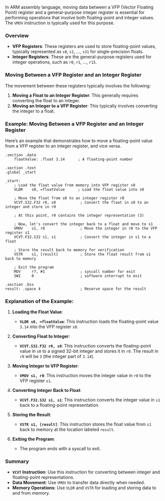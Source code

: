 In ARM assembly language, moving data between a VFP (Vector Floating Point) register and a general-purpose integer register is essential for performing operations that involve both floating-point and integer values. The `VMOV` instruction is typically used for this purpose.

### Overview

- **VFP Registers**: These registers are used to store floating-point values, typically represented as `s0`, `s1`, ..., `s31` for single-precision floats.
- **Integer Registers**: These are the general-purpose registers used for integer operations, such as `r0`, `r1`, ..., `r15`.

### Moving Between a VFP Register and an Integer Register

The movement between these registers typically involves the following:

1. **Moving a Float to an Integer Register**: This generally requires converting the float to an integer.
2. **Moving an Integer to a VFP Register**: This typically involves converting the integer to a float.

### Example: Moving Between a VFP Register and an Integer Register

Here’s an example that demonstrates how to move a floating-point value from a VFP register to an integer register, and vice versa.

```assembly
.section .data
    floatValue: .float 3.14      ; A floating-point number

.section .text
.global _start

_start:
    ; Load the float value from memory into VFP register s0
    VLDR    s0, =floatValue      ; Load the float value into s0

    ; Move the float from s0 to an integer register r0
    VCVT.S32.F32 r0, s0           ; Convert the float in s0 to an integer and store in r0

    ; At this point, r0 contains the integer representation (3)

    ; Now, let's convert the integer back to a float and move to s1
    VMOV    s1, r0                ; Move the integer in r0 to the VFP register s1
    VCVT.F32.S32 s1, s1           ; Convert the integer in s1 to a float

    ; Store the result back to memory for verification
    VSTR    s1, [result]          ; Store the float result from s1 back to memory

    ; Exit the program
    MOV     r7, #1                ; syscall number for exit
    SWI     0                     ; software interrupt to exit

.section .bss
result: .space 4                  ; Reserve space for the result
```

### Explanation of the Example:

1. **Loading the Float Value**:
   - **`VLDR s0, =floatValue`**: This instruction loads the floating-point value `3.14` into the VFP register `s0`.

2. **Converting Float to Integer**:
   - **`VCVT.S32.F32 r0, s0`**: This instruction converts the floating-point value in `s0` to a signed 32-bit integer and stores it in `r0`. The result in `r0` will be `3` (the integer part of `3.14`).

3. **Moving Integer to VFP Register**:
   - **`VMOV s1, r0`**: This instruction moves the integer value in `r0` to the VFP register `s1`.

4. **Converting Integer Back to Float**:
   - **`VCVT.F32.S32 s1, s1`**: This instruction converts the integer value in `s1` back to a floating-point representation.

5. **Storing the Result**:
   - **`VSTR s1, [result]`**: This instruction stores the float value from `s1` back to memory at the location labeled `result`.

6. **Exiting the Program**:
   - The program ends with a syscall to exit.

### Summary

- **`VCVT` Instruction**: Use this instruction for converting between integer and floating-point representations. 
- **Data Movement**: Use `VMOV` to transfer data directly when needed.
- **Memory Operations**: Use `VLDR` and `VSTR` for loading and storing data to and from memory.
